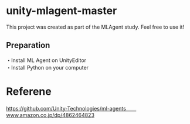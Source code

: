 # unity-mlagent-master
This project was created as part of the MLAgent study. Feel free to use it!  

## Preparation
・Install ML Agent on UnityEditor  
・Install Python on your computer  

# Referene
https://github.com/Unity-Technologies/ml-agents　　
www.amazon.co.jp/dp/4862464823
